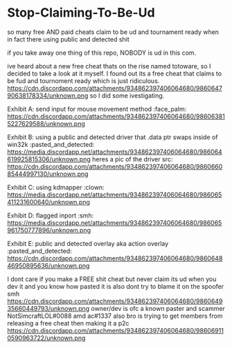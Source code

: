 # Stop-Claiming-To-Be-Ud
so many free AND paid cheats claim to be ud and tournament ready when in fact there using public and detected shit

if you take away one thing of this repo, NOBODY is ud in this com. 

ive heard about a new free cheat thats on the rise named totoware, so I decided to take a look at it myself. 
I found out its a free cheat that claims to be fud and tournoment ready which is just ridiculous. https://cdn.discordapp.com/attachments/934862397406064680/986064790638178334/unknown.png 
so I did some ivestigating. 


Exhibit A: send input for mouse movement method :face_palm: 
https://cdn.discordapp.com/attachments/934862397406064680/986063815227629588/unknown.png

Exhibit B: using a public and detected driver that .data ptr swaps inside of win32k :pasted_and_detected:
https://media.discordapp.net/attachments/934862397406064680/986064619925815306/unknown.png
heres a pic of the driver src: https://cdn.discordapp.com/attachments/934862397406064680/986066085444997130/unknown.png

Exhibit C: using kdmapper :clown: 
https://media.discordapp.net/attachments/934862397406064680/986065411231600640/unknown.png

Exhibit D: flagged inport :smh:
https://media.discordapp.net/attachments/934862397406064680/986065961750777896/unknown.png

Exhibit E: public and detected overlay aka action overlay :pasted_and_detected:
https://cdn.discordapp.com/attachments/934862397406064680/986064846950895636/unknown.png

I dont care if you make a FREE shit cheat but never claim its ud when you dev it and you know how pasted it is
also dont try to blame it on the spoofer smh https://cdn.discordapp.com/attachments/934862397406064680/986064935660449793/unknown.png
owner/dev is ofc a known paster and scammer NotSimcraftLOL#0088 amd ac#1337 
also bro is trying to get members from releasing a free cheat then making it a p2c https://cdn.discordapp.com/attachments/934862397406064680/986069110590963722/unknown.png

